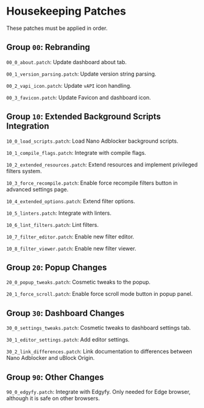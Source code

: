 # Housekeeping Patches

These patches must be applied in order.

## Group `00`: Rebranding

`00_0_about.patch`: Update dashboard about tab.

`00_1_version_parsing.patch`: Update version string parsing.

`00_2_vapi_icon.patch`: Update `vAPI` icon handling.

`00_3_favicon.patch`: Update Favicon and dashboard icon.

## Group `10`: Extended Background Scripts Integration

`10_0_load_scripts.patch`: Load Nano Adblocker background scripts.

`10_1_compile_flags.patch`: Integrate with compile flags.

`10_2_extended_resources.patch`: Extend resources and implement privileged
filters system.

`10_3_force_recompile.patch`: Enable force recompile filters button in advanced
settings page.

`10_4_extended_options.patch`: Extend filter options.

`10_5_linters.patch`: Integrate with linters.

`10_6_lint_filters.patch`: Lint filters.

`10_7_filter_editor.patch`: Enable new filter editor.

`10_8_filter_viewer.patch`: Enable new filter viewer.

## Group `20`: Popup Changes

`20_0_popup_tweaks.patch`: Cosmetic tweaks to the popup.

`20_1_force_scroll.patch`: Enable force scroll mode button in popup panel.

## Group `30`: Dashboard Changes

`30_0_settings_tweaks.patch`: Cosmetic tweaks to dashboard settings tab.

`30_1_editor_settings.patch`: Add editor settings.

`30_2_link_differences.patch`: Link documentation to differences between Nano
Adblocker and uBlock Origin.

## Group `90`: Other Changes

`90_0_edgyfy.patch`: Integrate with Edgyfy. Only needed for Edge browser,
although it is safe on other browsers.
